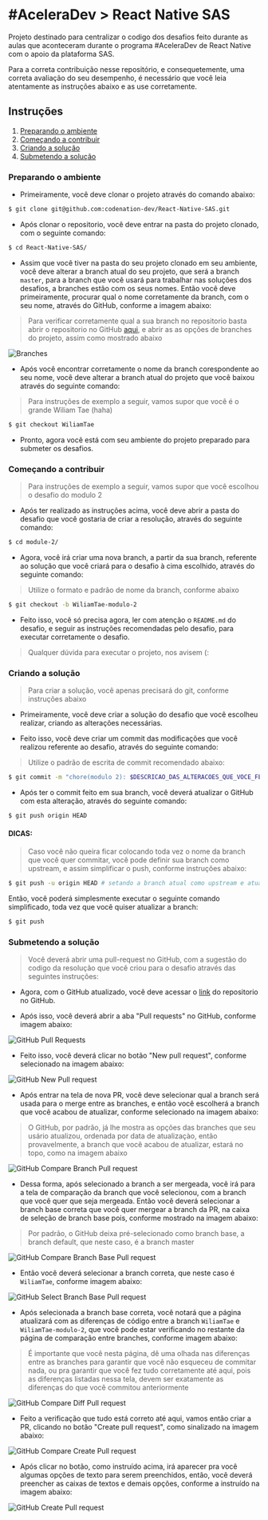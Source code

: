 # #AceleraDev > React Native SAS

Projeto destinado para centralizar o codigo dos desafios
feito durante as aulas que aconteceram durante o programa #AceleraDev
de React Native com o apoio da plataforma SAS.

Para a correta contribuição nesse repositório, e consequetemente, uma
correta avaliação do seu desempenho, é necessário que você leia atentamente
as instruções abaixo e as use corretamente.

Instruções
---

1. [Preparando o ambiente](#preparando-o-ambiente)
2. [Começando a contribuir](#começando-a-contribuir)
3. [Criando a solução](#criando-a-solução)
4. [Submetendo a solução](#submetendo-a-solução)

### Preparando o ambiente

- Primeiramente, você deve clonar o projeto através do comando abaixo:

```bash
$ git clone git@github.com:codenation-dev/React-Native-SAS.git
```

- Após clonar o repositorio, você deve entrar na pasta do projeto clonado,
com o seguinte comando:

```bash
$ cd React-Native-SAS/
```

- Assim que você tiver na pasta do seu projeto clonado em seu ambiente, você deve
alterar a branch atual do seu projeto, que será a branch `master`, para a branch que
você usará para trabalhar nas soluções dos desafios, a branches estão com os seus nomes.
Então você deve primeiramente, procurar qual o nome corretamente da branch, com o seu nome,
através do GitHub, conforme a imagem abaixo:

> Para verificar corretamente qual a sua branch no repositorio basta abrir o repositorio
no GitHub [aqui](https://github.com/codenation-dev/React-Native-SAS), e abrir as 
as opções de branches do projeto, assim como mostrado abaixo

![Branches](docs/images/branches.gif)

- Após você encontrar corretamente o nome da branch corespondente ao seu nome, você deve
alterar a branch atual do projeto que você baixou através do seguinte comando:

> Para instruções de exemplo a seguir, vamos supor que você é o grande Wiliam Tae (haha)

```bash
$ git checkout WiliamTae
```

- Pronto, agora você está com seu ambiente do projeto preparado para submeter os desafios. 

### Começando a contribuir

> Para instruções de exemplo a seguir, vamos supor que você escolhou o desafio do modulo 2

- Após ter realizado as instruções acima, você deve abrir a pasta do desafio que você gostaria
de criar a resolução, através do seguinte comando:

```bash
$ cd module-2/
```

- Agora, você irá criar uma nova branch, a partir da sua branch, referente ao solução que você
criará para o desafio à cima escolhido, através do seguinte comando:

> Utilize o formato e padrão de nome da branch, conforme abaixo

```bash
$ git checkout -b WiliamTae-modulo-2
```

- Feito isso, você só precisa agora, ler com atenção o `README.md`
do desafio, e seguir as instruções recomendadas pelo desafio, para executar corretamente o desafio.

> Qualquer dúvida para executar o projeto, nos avisem (:

### Criando a solução

> Para criar a solução, você apenas precisará do git, conforme instruções abaixo

- Primeiramente, você deve criar a solução do desafio que você escolheu realizar, criando as
alterações necessárias.

- Feito isso, você deve criar um commit das modificações que você realizou referente ao desafio,
através do seguinte comando:

> Utilize o padrão de escrita de commit recomendado abaixo:

```bash
$ git commit -m "chore(modulo 2): $DESCRICAO_DAS_ALTERACOES_QUE_VOCE_FEZ_NO_MODULO"
```

- Após ter o commit feito em sua branch, você deverá atualizar o GitHub com esta alteração, através do seguinte
comando:

```bash
$ git push origin HEAD
```

#### DICAS:

> Caso você não queira ficar colocando toda vez o nome da branch que você quer commitar, você pode
definir sua branch como upstream, e assim simplificar o push, conforme instruções abaixo:

```bash
$ git push -u origin HEAD # setando a branch atual como upstream e atualizando ela no GitHub
```

Então, você poderá simplesmente executar o seguinte comando simplificado, toda vez que você quiser atualizar
a branch:

```bash
$ git push
```

### Submetendo a solução

> Você deverá abrir uma pull-request no GitHub, com a sugestão do codigo
da resolução que você criou para o desafio através das seguintes instruções:

- Agora, com o GitHub atualizado, você deve acessar o [link](https://github.com/codenation-dev/React-Native-SAS)
do repositorio no GitHub.

- Após isso, você deverá abrir a aba "Pull requests" no GitHub, conforme imagem abaixo:

![GitHub Pull Requests](docs/images/github-pull-requests.png)

- Feito isso, você deverá clicar no botão "New pull request", conforme selecionado na imagem abaixo:

![GitHub New Pull request](docs/images/github-new-pull-request.png)

- Após entrar na tela de nova PR, você deve selecionar qual a branch será usada para o merge entre as branches, e então você escolherá a branch que você acabou de atualizar, conforme selecionado na imagem abaixo:

> O GitHub, por padrão, já lhe mostra as opções das branches que seu usário atualizou, ordenada por data de atualizaçào, então provavelmente, a branch que você acabou de atualizar, estará no topo, como na imagem abaixo

![GitHub Compare Branch Pull request](docs/images/github-compare-branch-pull-request.png)

- Dessa forma, após selecionado a branch a ser mergeada, você irá para a tela de comparação da branch que você selecionou, com a branch que você quer que seja mergeada.
Então você deverá selecionar a branch base correta que você quer mergear a branch da PR, na caixa de seleção de branch base pois, conforme mostrado na imagem abaixo:

> Por padrão, o GitHub deixa pré-selecionado como branch base, a branch default, que neste caso, é a branch master

![GitHub Compare Branch Base Pull request](docs/images/github-compare-branch-base-pull-request.png)

- Então você deverá selecionar a branch correta, que neste caso é `WiliamTae`, conforme imagem abaixo:

![GitHub Select Branch Base Pull request](docs/images/github-select-branch-base-pull-request.gif)

- Após selecionada a branch base correta, você notará que a página atualizará com as diferenças de código entre a branch `WiliamTae` e `WiliamTae-modulo-2`, que você pode estar verificando no restante da página de comparação entre branches, conforme imagem abaixo:

> É importante que você nesta página, dê uma olhada nas diferenças entre as branches para garantir que você não esqueceu de commitar nada,
ou pra garantir que você fez tudo corretamente até aqui, pois as diferenças listadas nessa tela, devem ser exatamente as diferenças do que você commitou anteriormente

![GitHub Compare Diff Pull request](docs/images/github-compare-branch-diff-pull-request.gif)

- Feito a verificação que tudo está correto até aqui, vamos então criar a PR, clicando no botão "Create pull request", como sinalizado na imagem abaixo:

![GitHub Compare Create Pull request](docs/images/github-compare-create-pull-request.png)

- Após clicar no botão, como instruído acima, irá aparecer pra você algumas opções de texto para serem preenchidos, então, você deverá preencher as caixas de textos e demais opções, conforme a instruído na imagem abaixo:

![GitHub Create Pull request](docs/images/github-create-pull-request.gif)
